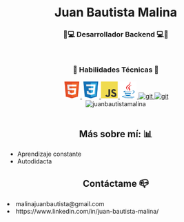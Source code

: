 <header> 
    <link rel="preconnect" href="https://fonts.googleapis.com">
    <link rel="preconnect" href="https://fonts.gstatic.com" crossorigin>
    <link href="https://fonts.googleapis.com/css2?family=Montserrat&display=swap" rel="stylesheet">
</header> 


<body>
    <h1 align="center">Juan Bautista Malina </h1>
<h3 align="center"> 👾💻 Desarrollador Backend 💻👾</h3>

<br>

<h3 align="center">📌 Habilidades Técnicas 📌</h3>
<div align="center"><a href="https://developer.mozilla.org/es/docs/Web/HTML" target="_blank" rel="noreferrer"> <img src="https://raw.githubusercontent.com/devicons/devicon/master/icons/html5/html5-original.svg" alt="html" width="40" height="40"/> </a>
<a href="https://developer.mozilla.org/es/docs/Web/CSS" target="_blank" rel="noreferrer"> <img src="https://raw.githubusercontent.com/devicons/devicon/master/icons/css3/css3-original.svg" alt="css" width="40" height="40"/> </a>
<a href="https://developer.mozilla.org/es/docs/Web/JavaScript" target="_blank" rel="noreferrer"> <img src="https://raw.githubusercontent.com/devicons/devicon/master/icons/javascript/javascript-original.svg" alt="javascript" width="40" height="40"/> </a>
<a href="https://www.java.com" target="_blank" rel="noreferrer"> <img src="https://raw.githubusercontent.com/devicons/devicon/master/icons/java/java-original.svg" alt="java" width="40" height="40"/> </a>
<a href="https://www.python.org/" target="_blank" rel="noreferrer"> <img src="https://www.vectorlogo.zone/logos/python/python-icon.svg" alt="git" width="40" height="40"/> </a>
<a href="https://git-scm.com/" target="_blank" rel="noreferrer"> <img src="https://www.vectorlogo.zone/logos/git-scm/git-scm-icon.svg" alt="git" width="40" height="40"/> </a>
 </div>

<div align="center"><img align="center" src="https://github-readme-stats.vercel.app/api/top-langs?username=juanbautistamalina&show_icons=true&locale=en&layout=compact" alt="juanbautistamalina"/></div>

<br>
<h2 align="center">Más sobre mí: 📊</h2>
<ul>
    <li>Aprendizaje constante </li>
    <li>Autodidacta</li>

</ul>

<h2 align="center">Contáctame 📪</h2>
<li><a>malinajuanbautista@gmail.com</a></li>
<li><a>https://www.linkedin.com/in/juan-bautista-malina/</a></li>

</body>
